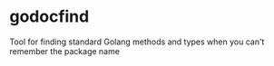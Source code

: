 godocfind
=========

Tool for finding standard Golang methods and types when you can't remember the package name
